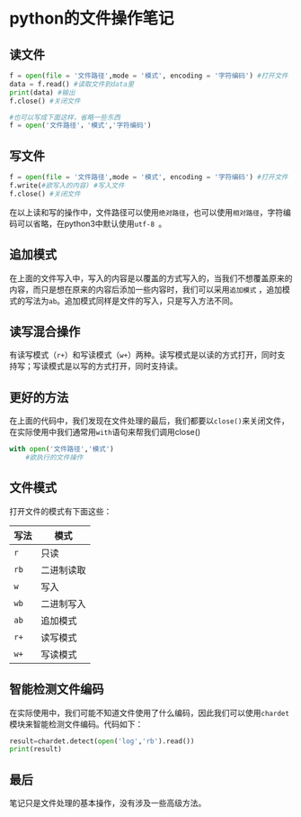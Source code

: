 # python的文件操作笔记

## 读文件

```python
f = open(file = '文件路径',mode = '模式', encoding = '字符编码') #打开文件
data = f.read() #读取文件到data里
print(data) #输出
f.close() #关闭文件

#也可以写成下面这样，省略一些东西
f = open('文件路径'，'模式','字符编码')
```

## 写文件

```python
f = open(file = '文件路径',mode = '模式', encoding = '字符编码') #打开文件
f.write(#欲写入的内容) #写入文件
f.close() #关闭文件
```

在以上读和写的操作中，文件路径可以使用`绝对路径`，也可以使用`相对路径`，字符编码可以省略，在python3中默认使用`utf-8 `。

## 追加模式

在上面的文件写入中，写入的内容是以覆盖的方式写入的，当我们不想覆盖原来的内容，而只是想在原来的内容后添加一些内容时，我们可以采用`追加模式` ，追加模式的写法为`ab`。追加模式同样是文件的写入，只是写入方法不同。

## 读写混合操作

有读写模式（`r+`）和写读模式（`w+`）两种。读写模式是以读的方式打开，同时支持写；写读模式是以写的方式打开，同时支持读。

## 更好的方法

在上面的代码中，我们发现在文件处理的最后，我们都要以`close()`来关闭文件，在实际使用中我们通常用`with`语句来帮我们调用close()

```python
with open('文件路径','模式')
	#欲执行的文件操作
```

## 文件模式

打开文件的模式有下面这些：

| 写法 | 模式       |
| ---- | ---------- |
| `r`  | 只读       |
| `rb` | 二进制读取 |
| `w`  | 写入       |
| `wb` | 二进制写入 |
| `ab` | 追加模式   |
| `r+` | 读写模式   |
| `w+` | 写读模式   |

## 智能检测文件编码

在实际使用中，我们可能不知道文件使用了什么编码，因此我们可以使用`chardet`模块来智能检测文件编码。代码如下：

```python
result=chardet.detect(open('log','rb').read())
print(result)
```

[^注意]: `chardet`是一个第三方库，因此，你需要自己安装它

## 最后

笔记只是文件处理的基本操作，没有涉及一些高级方法。

